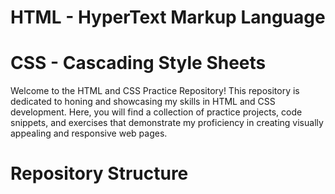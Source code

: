 # HTML - HyperText Markup Language
# CSS - Cascading Style Sheets

Welcome to the HTML and CSS Practice Repository! This repository is dedicated to honing and showcasing my skills in HTML and CSS development. Here, you will find a collection of practice projects, code snippets, and exercises that demonstrate my proficiency in creating visually appealing and responsive web pages.

# Repository Structure


